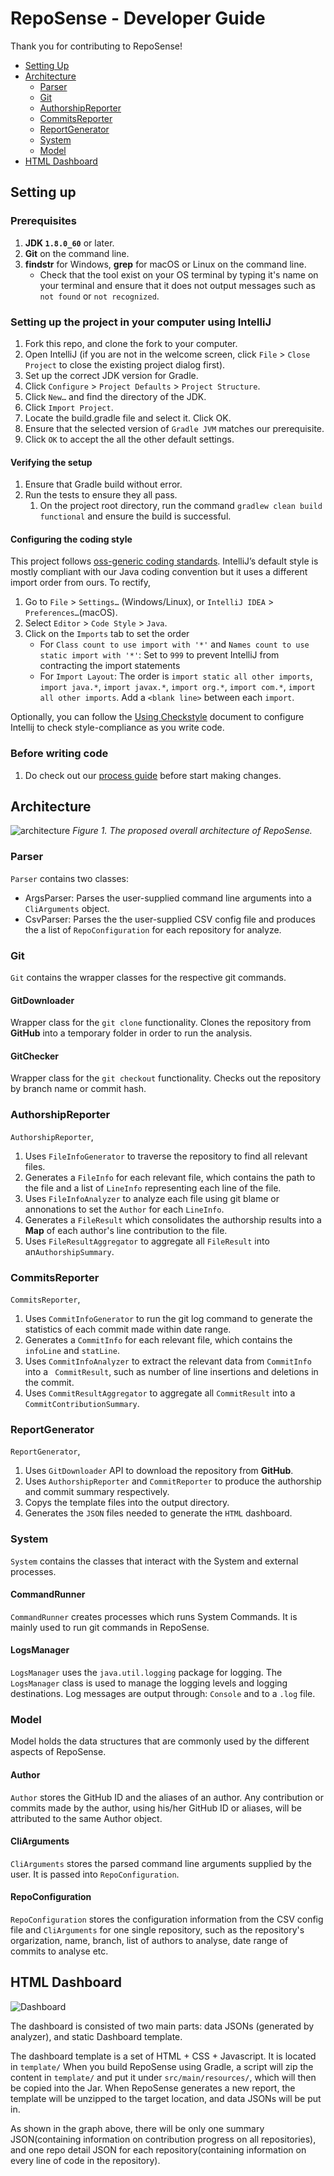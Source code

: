 # RepoSense - Developer Guide
Thank you for contributing to RepoSense!
- [Setting Up](#setting-up)
- [Architecture](#architecture)
  - [Parser](#parser)
  - [Git](#git)
  - [AuthorshipReporter](#authorshipreporter)
  - [CommitsReporter](#commitsreporter)
  - [ReportGenerator](#reportgenerator)
  - [System](#system)
  - [Model](#model)
- [HTML Dashboard](#html-dashboard)

## Setting up

### Prerequisites
1. **JDK `1.8.0_60`**  or later.
2. **Git** on the command line.
3. **findstr** for Windows, **grep** for macOS or Linux on the command line.
   * Check that the tool exist on your OS terminal by typing it's name on your terminal and ensure that it does not output messages such as `not found` or `not recognized`.

### Setting up the project in your computer using IntelliJ
1. Fork this repo, and clone the fork to your computer.
2. Open IntelliJ (if you are not in the welcome screen, click `File` > `Close Project` to close the existing project dialog first).
3. Set up the correct JDK version for Gradle.
4. Click `Configure` > `Project Defaults` > `Project Structure`.
5. Click `New…​` and find the directory of the JDK.
6. Click `Import Project`.
7. Locate the build.gradle file and select it. Click OK.
8. Ensure that the selected version of `Gradle JVM` matches our prerequisite.
9. Click `OK` to accept the all the other default settings.

#### Verifying the setup
1. Ensure that Gradle build without error.
2. Run the tests to ensure they all pass.
   1. On the project root directory, run the command `gradlew clean build functional` and ensure the build is successful.

#### Configuring the coding style
This project follows [oss-generic coding standards](https://oss-generic.github.io/process/docs/CodingStandards.html). IntelliJ’s default style is mostly compliant with our Java coding convention but it uses a different import order from ours. To rectify,

1. Go to `File` > `Settings…`​ (Windows/Linux), or `IntelliJ IDEA` > `Preferences…`​ (macOS).
2. Select `Editor` > `Code Style` > `Java`.
3. Click on the `Imports` tab to set the order
   * For `Class count to use import with '*'` and `Names count to use static import with '*'`: Set to `999` to prevent IntelliJ from contracting the import statements
   * For `Import Layout`: The order is `import static all other imports`, `import java.*`, `import javax.*`, `import org.*`, `import com.*`, `import all other imports`. Add a ``<blank line>`` between each `import`.

Optionally, you can follow the [Using Checkstyle](UsingCheckstyle.md) document to configure Intellij to check style-compliance as you write code.

### Before writing code
1. Do check out our [process guide](../docs/Process.md) before start making changes.

## Architecture

 ![architecture](images/architecture.png)
 *Figure 1. The proposed overall architecture of RepoSense.*


### Parser
`Parser` contains two classes:
 * ArgsParser: Parses the user-supplied command line arguments into a `CliArguments` object.
 * CsvParser: Parses the the user-supplied CSV config file and produces the a list of `RepoConfiguration` for each repository for analyze.


### Git
`Git` contains the wrapper classes for the respective git commands.

#### GitDownloader
Wrapper class for the `git clone` functionality. Clones the repository from **GitHub** into a temporary folder in order to run the analysis.

#### GitChecker
Wrapper class for the `git checkout` functionality. Checks out the repository by branch name or commit hash.


### AuthorshipReporter
`AuthorshipReporter`,
 1. Uses `FileInfoGenerator` to traverse the repository to find all relevant files.
 2. Generates a `FileInfo` for each relevant file, which contains the path to the file and a list of `LineInfo` representing each line of the file.
 3. Uses `FileInfoAnalyzer` to analyze each file using git blame or annonations to set the `Author` for each `LineInfo`.
 4. Generates a `FileResult` which consolidates the authorship results into a **Map** of each author's line contribution to the file.
 5. Uses `FileResultAggregator` to aggregate all `FileResult` into an`AuthorshipSummary`.


### CommitsReporter
`CommitsReporter`,
 1. Uses `CommitInfoGenerator` to run the git log command to generate the statistics of each commit made within date range.
 2. Generates a `CommitInfo` for each relevant file, which contains the `infoLine` and `statLine`.
 3. Uses `CommitInfoAnalyzer` to extract the relevant data from `CommitInfo` into a ` CommitResult`, such as number of line insertions and deletions in the commit.
 4. Uses `CommitResultAggregator` to aggregate all `CommitResult` into a `CommitContributionSummary`.


### ReportGenerator
`ReportGenerator`,
 1. Uses `GitDownloader` API to download the repository from **GitHub**.
 2. Uses `AuthorshipReporter` and `CommitReporter` to produce the authorship and commit summary respectively.
 3. Copys the template files into the output directory.
 4. Generates the `JSON` files needed to generate the `HTML` dashboard.


### System
`System` contains the classes that interact with the System and external processes.

#### CommandRunner
`CommandRunner` creates processes which runs System Commands. It is mainly used to run git commands in RepoSense.

#### LogsManager
`LogsManager` uses the `java.util.logging` package for logging. The `LogsManager` class is used to manage the logging levels and logging destinations. Log messages are output through: `Console` and to a `.log` file.


### Model
Model holds the data structures that are commonly used by the different aspects of RepoSense.

#### Author
`Author` stores the GitHub ID and the aliases of an author. Any contribution or commits made by the author, using his/her GitHub ID or aliases, will be attributed to the same Author object.

#### CliArguments
`CliArguments` stores the parsed command line arguments supplied by the user. It is passed into `RepoConfiguration`.

#### RepoConfiguration
`RepoConfiguration` stores the configuration information from the CSV config file and `CliArguments` for one single repository, such as the repository's orgarization, name, branch, list of authors to analyse, date range of commits to analyse etc.


## HTML Dashboard

 ![Dashboard](images/dashboard-architeture.png)

The dashboard is consisted of two main parts: data JSONs (generated by analyzer), and static Dashboard template.

The dashboard template is a set of HTML + CSS + Javascript. It is located in `template/`
When you build RepoSense using Gradle, a script will zip the content in `template/` and put it under `src/main/resources/`, which will then be copied into the Jar.
When RepoSense generates a new report, the template will be unzipped to the target location, and data JSONs will be put in.

As shown in the graph above, there will be only one summary JSON(containing information on contribution progress on all repositories), and one repo detail JSON for each repository(containing information on every line of code in the repository).
